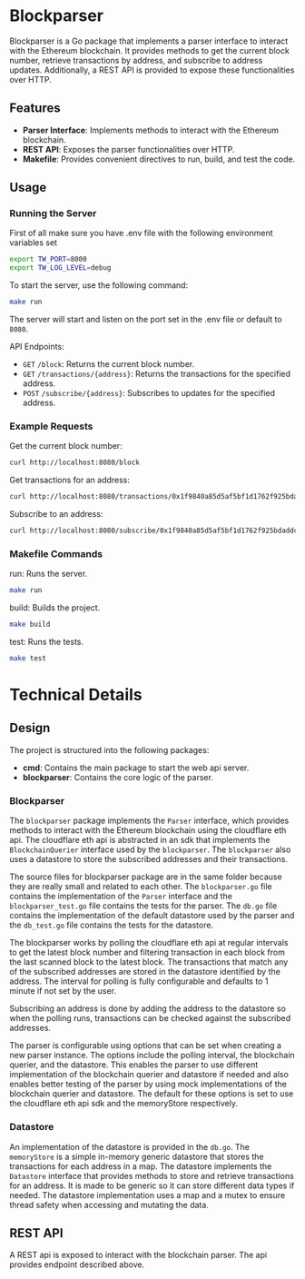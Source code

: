 # Blockparser

Blockparser is a Go package that implements a parser interface to interact with the Ethereum blockchain. It provides methods to get the current block number, retrieve transactions by address, and subscribe to address updates. Additionally, a REST API is provided to expose these functionalities over HTTP.

## Features

- **Parser Interface**: Implements methods to interact with the Ethereum blockchain.
- **REST API**: Exposes the parser functionalities over HTTP.
- **Makefile**: Provides convenient directives to run, build, and test the code.


## Usage

### Running the Server

First of all make sure you have .env file with the following environment variables set

```bash
export TW_PORT=8000
export TW_LOG_LEVEL=debug
```

To start the server, use the following command:

```sh
make run
```

The server will start and listen on the port set in the .env file or default to `8080`.

API Endpoints:

- `GET` `/block`: Returns the current block number.
- `GET` `/transactions/{address}`: Returns the transactions for the specified address.
- `POST` `/subscribe/{address}`: Subscribes to updates for the specified address.

### Example Requests

Get the current block number:

```bash
curl http://localhost:8080/block
```

Get transactions for an address:

```bash
curl http://localhost:8080/transactions/0x1f9840a85d5af5bf1d1762f925bdaddc4201f984
```

Subscribe to an address:

```bash
curl http://localhost:8080/subscribe/0x1f9840a85d5af5bf1d1762f925bdaddc4201f984
```

### Makefile Commands

run: Runs the server.

```bash
make run
```

build: Builds the project.

```bash
make build
```

test: Runs the tests.

```bash
make test
```

# Technical Details

## Design

The project is structured into the following packages:

- **cmd**: Contains the main package to start the web api server.
- **blockparser**: Contains the core logic of the parser.

### Blockparser

The `blockparser` package implements the `Parser` interface, which provides methods to interact
with the Ethereum blockchain using the cloudflare eth api. The cloudflare eth api is abstracted in
an sdk that implements the `BlockchainQuerier` interface used by the `blockparser`. The `blockparser`
also uses a datastore to store the subscribed addresses and their transactions.

The source files for blockparser package are in the same folder because they are really small and related
to each other. The `blockparser.go` file contains the implementation of the `Parser` interface and the
`blockparser_test.go` file contains the tests for the parser. The `db.go` file contains the implementation
of the default datastore used by the parser and the `db_test.go` file contains the tests for the datastore.

The blockparser works by polling the cloudflare eth api at regular intervals to get the latest block
number and filtering transaction in each block from the last scanned block to the latest block.
The transactions that match any of the subscribed addresses are stored in the datastore identified
by the address. The interval for polling is fully configurable and defaults to 1 minute if not set by the user.

Subscribing an address is done by adding the address to the datastore so when the polling runs, transactions
can be checked against the subscribed addresses.

The parser is configurable using options that can be set when creating a new parser instance. The options
include the polling interval, the blockchain querier, and the datastore. This enables the parser to use
different implementation of the blockchain querier and datastore if needed and also enables better testing of
the parser by using mock implementations of the blockchain querier and datastore. The default for these
options is set to use the cloudflare eth api sdk and the memoryStore respectively.

### Datastore

An implementation of the datastore is provided in the `db.go`. The `memoryStore` is a simple in-memory
generic datastore that stores the transactions for each address in a map. The datastore implements the `Datastore`
interface that provides methods to store and retrieve transactions for an address. It is made to be generic so
it can store different data types if needed. The datastore implementation uses a map and a mutex to ensure
thread safety when accessing and mutating the data.

## REST API

A REST api is exposed to interact with the blockchain parser. The api provides endpoint described above.


